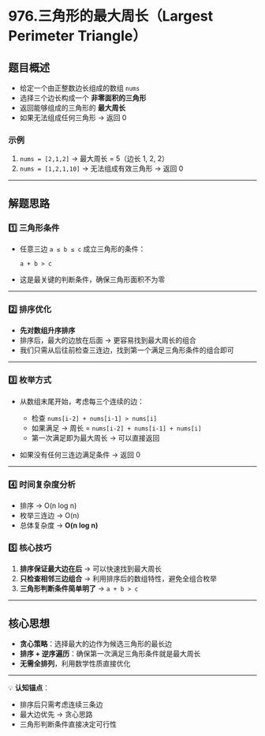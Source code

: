 # 976.三角形的最大周长（Largest Perimeter Triangle）

## 题目概述

* 给定一个由正整数边长组成的数组 `nums`
* 选择三个边长构成一个 **非零面积的三角形**
* 返回能够组成的三角形的 **最大周长**
* 如果无法组成任何三角形 → 返回 0

### 示例

1. `nums = [2,1,2]` → 最大周长 = 5（边长 1, 2, 2）
2. `nums = [1,2,1,10]` → 无法组成有效三角形 → 返回 0

---

## 解题思路

### 1️⃣ 三角形条件

* 任意三边 `a ≤ b ≤ c` 成立三角形的条件：

  ```
  a + b > c
  ```
* 这是最关键的判断条件，确保三角形面积不为零

---

### 2️⃣ 排序优化

* **先对数组升序排序**
* 排序后，最大的边放在后面 → 更容易找到最大周长的组合
* 我们只需从后往前检查三连边，找到第一个满足三角形条件的组合即可

---

### 3️⃣ 枚举方式

* 从数组末尾开始，考虑每三个连续的边：

  * 检查 `nums[i-2] + nums[i-1] > nums[i]`
  * 如果满足 → 周长 = `nums[i-2] + nums[i-1] + nums[i]`
  * 第一次满足即为最大周长 → 可以直接返回
* 如果没有任何三连边满足条件 → 返回 0

---

### 4️⃣ 时间复杂度分析

* 排序 → O(n log n)
* 枚举三连边 → O(n)
* 总体复杂度 → **O(n log n)**

### 5️⃣ 核心技巧

1. **排序保证最大边在后** → 可以快速找到最大周长
2. **只检查相邻三边组合** → 利用排序后的数组特性，避免全组合枚举
3. **三角形判断条件简单明了** → `a + b > c`

---

## 核心思想

* **贪心策略**：选择最大的边作为候选三角形的最长边
* **排序 + 逆序遍历**：确保第一次满足三角形条件就是最大周长
* **无需全排列**，利用数学性质直接优化

---

💡 **认知锚点**：

* 排序后只需考虑连续三条边
* 最大边优先 → 贪心思路
* 三角形判断条件直接决定可行性
